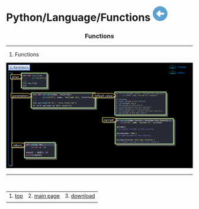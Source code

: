 # Python/Language/Functions [![back](/assets/back.svg)](../README.md) 

<h3 align="center">Functions</h3>

- - -

1. Functions

![language](./Functions.gif)

- - -

<br>


|     |     |     |
| --- | --- | --- |
| 1. [top](#Functions) | 2. [main page](/README.md) | 3. [download](./functions.pptx) |
|     |     |     |


